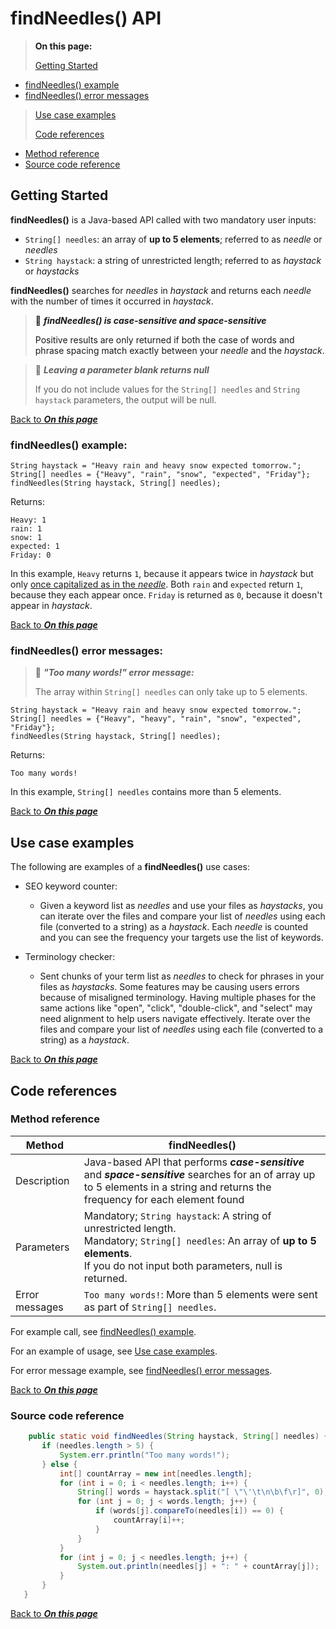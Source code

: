 <!-- Source code reference is Confidential + Proprietary Google&#174;-->

# findNeedles() API <a name="top"/>

> **On this page:**
> 
> [Getting Started](#Overview)
- [findNeedles() example](#Example)
- [findNeedles() error messages](#Errors)
>
>[Use case examples](#Uses)
>
>[Code references](#Code)
- [Method reference](#Method_ref)
- [Source code reference](#Source_code_ref)

## Getting Started <a name="Overview"/>

**findNeedles()** is a Java-based API called with two mandatory user inputs:

- `String[] needles`: an array of **up to 5 elements**; referred to as *needle* or *needles*
- `String haystack`: a string of unrestricted length; referred to as *haystack* or *haystacks*

**findNeedles()** searches for *needles* in *haystack* and returns each *needle* with the number of times it occurred in *haystack*. 

> :memo: ***findNeedles() is case-sensitive and space-sensitive***
> <a name="case_sensitive"/>
> 
> Positive results are only returned if both the case of words and phrase spacing match exactly between your *needle* and the *haystack*.

> :memo: ***Leaving a parameter blank returns null***
> 
> If you do not include values for the `String[] needles` and `String haystack` parameters, the output will be null. 

[Back to ***On this page***](#top)

### findNeedles() example:<a name="Example"/>
	
	String haystack = "Heavy rain and heavy snow expected tomorrow.";
	String[] needles = {"Heavy", "rain", "snow", "expected", "Friday"};
	findNeedles(String haystack, String[] needles);
	
Returns:
	
	Heavy: 1
	rain: 1
	snow: 1 
	expected: 1
	Friday: 0
	
In this example, `Heavy` returns `1`, because it appears twice in *haystack* but only [once capitalized as in the *needle*](#case_sensitive). Both `rain` and `expected` return `1`, because they each appear once. `Friday` is returned as `0`, because it doesn't appear in *haystack*.

[Back to ***On this page***](#top)

### findNeedles() error messages:<a name="Errors"/>

> 🚨 ***"Too many words!" error message:***
> 
> The array within `String[] needles` can only take up to 5 elements. 

	String haystack = "Heavy rain and heavy snow expected tomorrow.";
	String[] needles = {"Heavy", "heavy", "rain", "snow", "expected", "Friday"};
	findNeedles(String haystack, String[] needles);
	
Returns:
	
	Too many words! 

In this example, `String[] needles` contains more than 5 elements.


[Back to ***On this page***](#top)

## Use case examples<a name="Uses"/>

The following are examples of a **findNeedles()** use cases:

- SEO keyword counter:
	- Given a keyword list as *needles* and use your files as *haystacks*, 
	you can iterate over the files and compare your list of *needles* using each 
	file (converted to a string) as a *haystack*. Each *needle* is counted and 
	you can see the frequency your targets use the list of keywords.
	
- Terminology checker:
	- Sent chunks of your term list as *needles* to check for phrases in your files as *haystacks*.
	Some features may be causing users errors because of misaligned terminology. Having multiple 
	phases for the same actions like "open", "click", "double-click", and "select" may need alignment to help users navigate effectively.
	Iterate over the files and compare your list of *needles* using each file (converted to a string) as a *haystack*.
	
	
	
[Back to ***On this page***](#top)

## Code references <a name="Code"/>

### Method reference <a name="Method_ref"/>

Method | findNeedles()      
------ | ------
Description | Java-based API that performs ***case-sensitive*** and ***space-sensitive*** searches for an of array up to 5 elements in a string and returns the frequency for each element found
Parameters | Mandatory; `String haystack`: A string of unrestricted length. <br> Mandatory; `String[] needles`: An array of **up to 5 elements**.<br> If you do not input both parameters, null is returned.
Error messages | `Too many words!`: More than 5 elements were sent as part of `String[] needles`. 


For example call, see [findNeedles() example](#Example).

For an example of usage, see [Use case examples](#Uses).

For error message example, see [findNeedles() error messages](#Errors).

[Back to ***On this page***](#top)

### Source code reference <a name="Source_code_ref"/>
```java
    public static void findNeedles(String haystack, String[] needles) {
       if (needles.length > 5) {
           System.err.println("Too many words!");
       } else {
           int[] countArray = new int[needles.length];
           for (int i = 0; i < needles.length; i++) {
               String[] words = haystack.split("[ \"\'\t\n\b\f\r]", 0);
               for (int j = 0; j < words.length; j++) {
                   if (words[j].compareTo(needles[i]) == 0) {
                       countArray[i]++;
                   }
               }
           }
           for (int j = 0; j < needles.length; j++) {
               System.out.println(needles[j] + ": " + countArray[j]);
           }
       }
   }
```
[Back to ***On this page***](#top)

